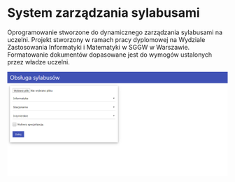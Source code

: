 
# System zarządzania sylabusami

Oprogramowanie stworzone do dynamicznego zarządzania sylabusami na uczelni. 
Projekt stworzony w ramach pracy dyplomowej na Wydziale Zastosowania Informatyki i Matematyki w SGGW w Warszawie. 
Formatowanie dokumentów dopasowane jest do wymogów ustalonych przez władze uczelni.

![index](https://github.com/mariuszsos/sylabus/blob/master/img/opis_index.png)

